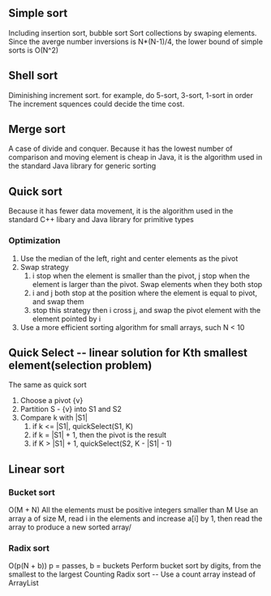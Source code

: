 ## Simple sort
Including insertion sort, bubble sort
Sort collections by swaping elements. Since the averge number inversions is N*(N-1)/4, the lower bound of simple sorts is O(N^2)

## Shell sort
Diminishing increment sort. for example, do 5-sort, 3-sort, 1-sort in order
The increment squences could decide the time cost.

## Merge sort
A case of divide and conquer. Because it has the lowest number of comparison and moving element is cheap in Java, it is the algorithm used in the standard Java library for generic sorting

## Quick sort
Because it has fewer data movement, it is the algorithm used in the standard C++ libary and Java library for primitive types
### Optimization
1. Use the median of the left, right and center elements as the pivot
2. Swap strategy
   1. i stop when the element is smaller than the pivot, j stop when the element is larger than the pivot. Swap elements when they both stop
   2. i and j both stop at the position where the element is equal to pivot, and swap them
   3. stop this strategy then i cross j, and swap the pivot element with the element pointed by i
3. Use a more efficient sorting algorithm for small arrays, such N < 10

## Quick Select -- linear solution for Kth smallest element(selection problem)
The same as quick sort
1. Choose a pivot {v}
2. Partition S - {v} into S1 and S2
3. Compare k with |S1|
   1. if k <= |S1|, quickSelect(S1, K)
   2. if k = |S1| + 1, then the pivot is the result
   3. if K > |S1| + 1, quickSelect(S2, K - |S1| - 1)

## Linear sort
### Bucket sort
O(M + N)
All the elements must be positive integers smaller than M
Use an array a of size M, read i in the elements and increase a[i] by 1, then read the array to produce a new sorted array/
### Radix sort
O(p(N + b)) p = passes, b = buckets
Perform bucket sort by digits, from the smallest to the largest
Counting Radix sort -- Use a count array instead of ArrayList


